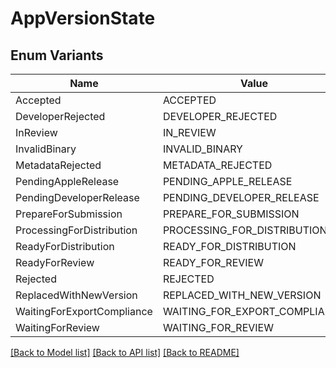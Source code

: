# AppVersionState

## Enum Variants

| Name | Value |
|---- | -----|
| Accepted | ACCEPTED |
| DeveloperRejected | DEVELOPER_REJECTED |
| InReview | IN_REVIEW |
| InvalidBinary | INVALID_BINARY |
| MetadataRejected | METADATA_REJECTED |
| PendingAppleRelease | PENDING_APPLE_RELEASE |
| PendingDeveloperRelease | PENDING_DEVELOPER_RELEASE |
| PrepareForSubmission | PREPARE_FOR_SUBMISSION |
| ProcessingForDistribution | PROCESSING_FOR_DISTRIBUTION |
| ReadyForDistribution | READY_FOR_DISTRIBUTION |
| ReadyForReview | READY_FOR_REVIEW |
| Rejected | REJECTED |
| ReplacedWithNewVersion | REPLACED_WITH_NEW_VERSION |
| WaitingForExportCompliance | WAITING_FOR_EXPORT_COMPLIANCE |
| WaitingForReview | WAITING_FOR_REVIEW |


[[Back to Model list]](../README.md#documentation-for-models) [[Back to API list]](../README.md#documentation-for-api-endpoints) [[Back to README]](../README.md)


